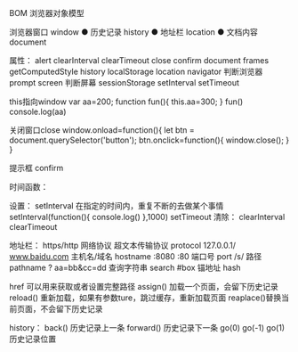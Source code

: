BOM 浏览器对象模型

浏览器窗口	window
  ● 历史记录		history
  ● 地址栏			location
  ● 文档内容		document

属性：
alert
clearInterval
clearTimeout
close
confirm
document
frames
getComputedStyle
history
localStorage
location
navigator	判断浏览器
prompt
screen		判断屏幕
sessionStorage
setInterval
setTimeout

this指向window
var aa=200;
function fun(){
this.aa=300;
}
fun()
console.log(aa)

关闭窗口close
window.onload=function(){
let btn = document.querySelector('button');
btn.onclick=function(){
window.close();
}
}

提示框
confirm

时间函数：

设置：
setInterval
在指定的时间内，重复不断的去做某个事情
setInterval(function(){
	console.log()
},1000)
setTimeout
清除：
clearInterval
clearTimeout

地址栏：
https/http	网络协议	 超文本传输协议					protocol
127.0.0.1/	www.baidu.com			主机名/域名		hostname
:8080	:80						端口号				port
/s/								路径				pathname
?	aa=bb&cc=dd				查询字符串			search
#box							锚地址				hash

href		可以用来获取或者设置完整路径
assign()	加载一个页面，会留下历史记录
reload()	重新加载，如果有参数ture，跳过缓存，重新加载页面
reaplace()替换当前页面，不会留下历史记录

history：
back()				历史记录上一条
forward()			历史记录下一条
go(0) go(-1)  go(1)		历史记录位置

